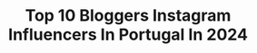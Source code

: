---
title: Top 10 Bloggers Instagram Influencers In Portugal In 2024
description: >-
  Find top bloggers Instagram influencers in Portugal in 2024. Most popular hashtags: #fashion #ootd #travel #blogger.
platform: Instagram
hits: 37
text_top: Analyze the best Instagram accounts on inBeat.
text_bottom: Our platform holds 37 Instagram influencers like this in Portugal for you to collaborate.
profiles:
  - username: "the_travel_in_pink"
    fullname: >-
      Ana | The Travel In Pink
    bio: >-
      Bucket list travel experiences around🌍 Portuguese Travel Blogger🇵🇹 Partner Sapo Viagens 📍63 countries & counting 👇Visit my blog for travel inspiration
    location: "Portugal"
    followers: 20839
    engagement: 280
    commentsToLikes: 0.176831
    id: ck9wdd9hcf4pt0j78zl44drqc
    verified: false
    hashtags: "#beautifulhotels, #cyprus, #olhoportugues, #igersblogger"
  - username: "joanavaz_"
    fullname: >-
      JOANA VAZ
    bio: >-
      • Portuguese • Arch • Blogger • 📩 info@joanavaz.pt
    location: "Portugal"
    followers: 432888
    engagement: 177
    commentsToLikes: 0.010688
    id: ck0vvzzinrhpl0i19s7rkfmrz
    verified: true
    hashtags: "#mom, #travel, #family, #almandesummer"
  - username: "ifatchencohen"
    fullname: >-
      Ifat Chen Cohen | יפעת חן כהן
    bio: >-
      Travel Blogger, Content creator & Foodie המלצות לטיולים, חופשות, מסעדות ואטרקציות בארץ ובעולם 🌏 📧 ifati.oui@gmail.com For travel inspiration 👇
    location: "Portugal"
    followers: 134560
    engagement: 76
    commentsToLikes: 0.275684
    id: ck8t34plt1upb0j78sdvo6git
    verified: false
    hashtags: ""
  - username: "budgettraveller"
    fullname: >-
      Kash Bhattacharya
    bio: >-
      🗺 Travelling in style on a budget since 2009 👑 @natgeotravel blogger of the year 📚 Author of ‘The Grand Hostels’ published by @gestalten
    location: "Portugal"
    followers: 36542
    engagement: 52
    commentsToLikes: 0.145254
    id: ck0u6skjt2uza0i19y75xhosy
    verified: true
    hashtags: "#visitbordeaux, #latviatravel, #latviaechtegesichte, #explorefrance"
  - username: "amarviajarpetiscar"
    fullname: >-
      Amar Viajar e Petiscar®
    bio: >-
      Viagens e gastronomia Travel & Gastronomy Portugal/Coimbra 🇵🇹 Bia & Kikas 📩 amarviajarpetiscar@gmail.com 🏆Bloggers Open World Awards 🏅Top 10 📷
    location: "Portugal"
    followers: 60462
    engagement: 36
    commentsToLikes: 0.013439
    id: ck0vxzxa01jym0i19rht3svb7
    verified: false
    hashtags: "#praiasdeportugal, #costadeprata, #centro, #amar"
  - username: "adanielarocha"
    fullname: >-
      DANIELA ROCHA
    bio: >-
      Sharing everything that I love ❤️ Content creator | Fashion | Lifestyle Blogger & @inspo.bydani
    location: "Portugal"
    followers: 13173
    engagement: 689
    commentsToLikes: 0.088238
    id: ck8t22ia5xz9r0j78de0j2f4u
    verified: false
    hashtags: "#look, #outfitsideas, #cooloutfits, #fashion"
  - username: "adrianamartinsm"
    fullname: >-
      Adriana Martins
    bio: >-
      Owner of @samspetsbakery 🐾 📍Portugal • Brand Influencer • Blogger • 📩 adrianamartins_2@hotmail.com @rodmarclothes ▪️Do you want my presets? 📩
    location: "Portugal"
    followers: 47642
    engagement: 190
    commentsToLikes: 0.005660
    id: ck5ccqgbehtny0i11dv8x68kq
    verified: false
    hashtags: "#inspo, #fashionblogger, #love, #ootd"
  - username: "jessiegomees"
    fullname: >-
      𝕁𝕖𝕤𝕤𝕚𝕖 𝔾 |𝔽𝕚𝕥𝕟𝕖𝕤𝕤 & ℕ𝕦𝕥𝕣𝕚𝕥𝕚𝕠𝕟|
    bio: >-
      🥑 | Healthy Lifestyle | 📍 | Coimbra, PT| 💌 | Parcerias - 📨 |
    location: "Portugal"
    followers: 13738
    engagement: 461
    commentsToLikes: 0.011011
    id: ck8t9ktoyogna0j78y8l32nfu
    verified: false
    hashtags: "#happy, #portugal, #motivation, #blonde"
  - username: "jessicab.makeup"
    fullname: >-
      Jéssica Batista
    bio: >-
      💄 Makeup Artist (graduated in ETIC) 👠 Stylist (graduated in ETIC) 🎬 Youtuber 📩 jessicacorreiabatista@gmail.com #jessicabatistayt VIDEO UNHAS PRIMARK↴
    location: "Portugal"
    followers: 26730
    engagement: 357
    commentsToLikes: 0.038163
    id: ck15tcy69hhjt0i19zx0ifb0e
    verified: false
    hashtags: "#girlblogger, #blogger, #girlscloset, #fashion"
  - username: "phoenix.vida"
    fullname: >-
      Art♥Beauty♥Lifestyle♥Fashion
    bio: >-
      Educator｜Artist｜#HKKOL Portuguese mixed🇵🇹 #influencer #Model 👉🏻𝘔𝘢𝘨𝘢𝘻𝘪𝘯𝘦, 𝘚𝘶𝘯𝘥𝘢𝘺𝘒𝘪𝘴𝘴, 𝘏𝘢𝘱𝘱𝘺𝘱𝘢𝘮𝘢 𝘦𝘵𝘤 📩Please DM for JoB／Collab
    location: "Portugal"
    followers: 20301
    engagement: 422
    commentsToLikes: 0.087758
    id: ckf5vfj3loeqa0j23pi7yo2fw
    verified: false
    hashtags: "#vidadephoenix, #beautyshare, #hkfoodie, #naturalbeauty"
---